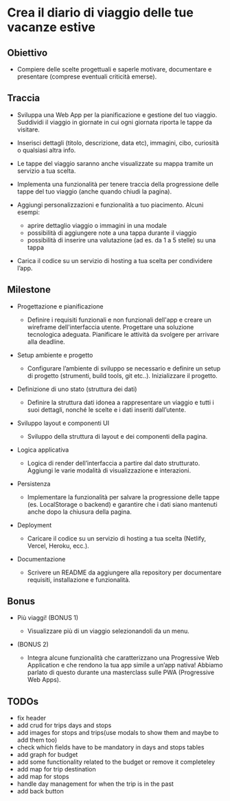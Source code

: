 # Crea il diario di viaggio delle tue vacanze estive

## Obiettivo

- Compiere delle scelte progettuali e saperle motivare, documentare e presentare (comprese eventuali criticità emerse).

## Traccia

- Sviluppa una Web App per la pianificazione e gestione del tuo viaggio. Suddividi il viaggio in giornate in cui ogni giornata riporta le tappe da visitare.
- Inserisci dettagli (titolo, descrizione, data etc), immagini, cibo, curiosità o qualsiasi altra info.
- Le tappe del viaggio saranno anche visualizzate su mappa tramite un servizio a tua scelta.

- Implementa una funzionalità per tenere traccia della progressione delle tappe del tuo viaggio (anche quando chiudi la pagina).
- Aggiungi personalizzazioni e funzionalità a tuo piacimento. Alcuni esempi:
  - aprire dettaglio viaggio o immagini in una modale
  - possibilità di aggiungere note a una tappa durante il viaggio
  - possibilità di inserire una valutazione (ad es. da 1 a 5 stelle) su una tappa
- Carica il codice su un servizio di hosting a tua scelta per condividere l’app.

## Milestone

- Progettazione e pianificazione

  - Definire i requisiti funzionali e non funzionali dell'app e creare un wireframe dell'interfaccia utente. Progettare una soluzione tecnologica adeguata. Pianificare le attività da svolgere per arrivare alla deadline.

- Setup ambiente e progetto

  - Configurare l’ambiente di sviluppo se necessario e definire un setup di progetto (strumenti, build tools, git etc..). Inizializzare il progetto.

- Definizione di uno stato (struttura dei dati)

  - Definire la struttura dati idonea a rappresentare un viaggio e tutti i suoi dettagli, nonché le scelte e i dati inseriti dall’utente.

- Sviluppo layout e componenti UI

  - Sviluppo della struttura di layout e dei componenti della pagina.

- Logica applicativa

  - Logica di render dell’interfaccia a partire dal dato strutturato. Aggiungi le varie modalità di visualizzazione e interazioni.

- Persistenza

  - Implementare la funzionalità per salvare la progressione delle tappe (es. LocalStorage o backend) e garantire che i dati siano mantenuti anche dopo la chiusura della pagina.

- Deployment

  - Caricare il codice su un servizio di hosting a tua scelta (Netlify, Vercel, Heroku, ecc.).

- Documentazione
  - Scrivere un README da aggiungere alla repository per documentare requisiti, installazione e funzionalità.

## Bonus

- Più viaggi! (BONUS 1)

  - Visualizzare più di un viaggio selezionandoli da un menu.

- (BONUS 2)
  - Integra alcune funzionalità che caratterizzano una Progressive Web Application e che rendono la tua app simile a un’app nativa! Abbiamo parlato di questo durante una masterclass sulle PWA (Progressive Web Apps).

## TODOs

- fix header
- add crud for trips days and stops
- add images for stops and trips(use modals to show them and maybe to add them too)
- check which fields have to be mandatory in days and stops tables
- add graph for budget
- add some functionality related to the budget or remove it completeley
- add map for trip destination
- add map for stops
- handle day management for when the trip is in the past
- add back button
